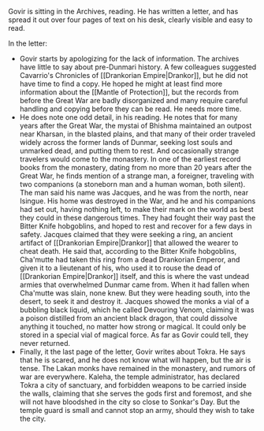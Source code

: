 
Govir is sitting in the Archives, reading. He has written a letter, and has spread it out over four pages of text on his desk, clearly visible and easy to read. 

In the letter:
- Govir starts by apologizing for the lack of information. The archives have little to say about pre-Dunmari history. A few colleagues suggested Cavarrio's Chronicles of [[Drankorian Empire|Drankor]], but he did not have time to find a copy. He hoped he might at least find more information about the [[Mantle of Protection]], but the records from before the Great War are badly disorganized and many require careful handling and copying before they can be read. He needs more time. 
- He does note one odd detail, in his reading. He notes that for many years after the Great War, the mystai of Bhishma maintained an outpost near Kharsan, in the blasted plains, and that many of their order traveled widely across the former lands of Dunmar, seeking lost souls and unmarked dead, and putting them to rest. And occasionally strange travelers would come to the monastery. In one of the earliest record books from the monastery, dating from no more than 20 years after the Great War, he finds mention of a strange man, a foreigner, traveling with two companions (a stoneborn man and a human woman, both silent). The man said his name was Jacques, and he was from the north, near Isingue. His home was destroyed in the War, and he and his companions had set out, having nothing left, to make their mark on the world as best they could in these dangerous times. They had fought their way past the Bitter Knife hobgoblins, and hoped to rest and recover for a few days in safety. Jacques claimed that they were seeking a ring, an ancient artifact of [[Drankorian Empire|Drankor]] that allowed the wearer to cheat death. He said that, according to the Bitter Knife hobgoblins, Cha'mutte had taken this ring from a dead Drankorian Emperor, and given it to a lieutenant of his, who used it to rouse the dead of [[Drankorian Empire|Drankor]] itself, and this is where the vast undead armies that overwhelmed Dunmar came from. When it had fallen when Cha'mutte was slain, none knew. But they were heading south, into the desert, to seek it and destroy it. Jacques showed the monks a vial of a bubbling black liquid, which he called Devouring Venom, claiming it was a poison distilled from an ancient black dragon, that could dissolve anything it touched, no matter how strong or magical. It could only be stored in a special vial of magical force. As far as Govir could tell, they never returned. 
- Finally, it the last page of the letter, Govir writes about Tokra. He says that he is scared, and he does not know what will happen, but the air is tense. The Lakan monks have remained in the monastery, and rumors  of war are everywhere. Kaleha, the temple administrator, has declared Tokra a city of sanctuary, and forbidden weapons to be carried inside the walls, claiming that she serves the gods first and foremost, and she will not have bloodshed in the city so close to Sonkar's Day. But the temple guard is small and cannot stop an army, should they wish to take the city.  